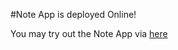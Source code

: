 #Note App is deployed Online!

You may try out the Note App via [here](https://locolin1204.github.io/React.js-Note-App/)